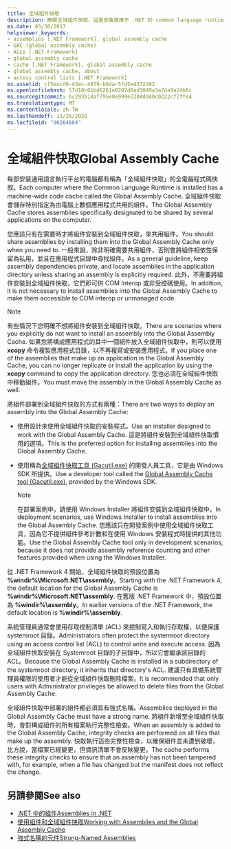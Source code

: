 ```yaml
---
title: 全域組件快取
description: 瞭解全域組件快取，這是安裝適用于 .NET 的 common language runtime 的全電腦程式代碼快取。
ms.date: 03/30/2017
helpviewer_keywords:
- assemblies [.NET Framework], global assembly cache
- GAC (global assembly cache)
- ACLs [.NET Framework]
- global assembly cache
- cache [.NET Framework], global assembly cache
- global assembly cache, about
- access control lists [.NET Framework]
ms.assetid: cf5eacd0-d3ec-4879-b6da-5fd5e4372202
ms.openlocfilehash: 57d18c01bd6261e8207d8ad3849a3a7da9a24b6c
ms.sourcegitcommit: bc293b14af795e0e999e3304dd40c0222cf2ffe4
ms.translationtype: MT
ms.contentlocale: zh-TW
ms.lasthandoff: 11/26/2020
ms.locfileid: "96264604"
---
```

# <a name="global-assembly-cache"></a><span data-ttu-id="bf038-103">全域組件快取</span><span class="sxs-lookup"><span data-stu-id="bf038-103">Global Assembly Cache</span></span>

<span data-ttu-id="bf038-104">每部安裝通用語言執行平台的電腦都有稱為「全域組件快取」的全電腦程式碼快取。</span><span class="sxs-lookup"><span data-stu-id="bf038-104">Each computer where the Common Language Runtime is installed has a machine-wide code cache called the Global Assembly Cache.</span></span> <span data-ttu-id="bf038-105">全域組件快取會儲存特別指定為由電腦上數個應用程式共用的組件。</span><span class="sxs-lookup"><span data-stu-id="bf038-105">The Global Assembly Cache stores assemblies specifically designated to be shared by several applications on the computer.</span></span>  
  
 <span data-ttu-id="bf038-106">您應該只有在需要時才將組件安裝到全域組件快取，來共用組件。</span><span class="sxs-lookup"><span data-stu-id="bf038-106">You should share assemblies by installing them into the Global Assembly Cache only when you need to.</span></span> <span data-ttu-id="bf038-107">一般來說，除非明確需要共用組件，否則會將組件相依性保留為私用，並且在應用程式目錄中尋找組件。</span><span class="sxs-lookup"><span data-stu-id="bf038-107">As a general guideline, keep assembly dependencies private, and locate assemblies in the application directory unless sharing an assembly is explicitly required.</span></span> <span data-ttu-id="bf038-108">此外，不需要將組件安裝到全域組件快取，它們即可供 COM Interop 或非受控碼使用。</span><span class="sxs-lookup"><span data-stu-id="bf038-108">In addition, it is not necessary to install assemblies into the Global Assembly Cache to make them accessible to COM interop or unmanaged code.</span></span>  
  
> [!NOTE]
> <span data-ttu-id="bf038-109">有些情況下您明確不想將組件安裝到全域組件快取。</span><span class="sxs-lookup"><span data-stu-id="bf038-109">There are scenarios where you explicitly do not want to install an assembly into the Global Assembly Cache.</span></span> <span data-ttu-id="bf038-110">如果您將構成應用程式的其中一個組件放入全域組件快取中，則可以使用 **xcopy** 命令複製應用程式目錄，以不再複寫或安裝應用程式。</span><span class="sxs-lookup"><span data-stu-id="bf038-110">If you place one of the assemblies that make up an application in the Global Assembly Cache, you can no longer replicate or install the application by using the **xcopy** command to copy the application directory.</span></span> <span data-ttu-id="bf038-111">您也必須在全域組件快取中移動組件。</span><span class="sxs-lookup"><span data-stu-id="bf038-111">You must move the assembly in the Global Assembly Cache as well.</span></span>  
  
 <span data-ttu-id="bf038-112">將組件部署到全域組件快取的方式有兩種：</span><span class="sxs-lookup"><span data-stu-id="bf038-112">There are two ways to deploy an assembly into the Global Assembly Cache:</span></span>  
  
- <span data-ttu-id="bf038-113">使用設計來使用全域組件快取的安裝程式。</span><span class="sxs-lookup"><span data-stu-id="bf038-113">Use an installer designed to work with the Global Assembly Cache.</span></span> <span data-ttu-id="bf038-114">這是將組件安裝到全域組件快取慣用的選項。</span><span class="sxs-lookup"><span data-stu-id="bf038-114">This is the preferred option for installing assemblies into the Global Assembly Cache.</span></span>  
  
- <span data-ttu-id="bf038-115">使用稱為[全域組件快取工具 (Gacutil.exe)](../tools/gacutil-exe-gac-tool.md) 的開發人員工具，它是由 Windows SDK 所提供。</span><span class="sxs-lookup"><span data-stu-id="bf038-115">Use a developer tool called the [Global Assembly Cache tool (Gacutil.exe)](../tools/gacutil-exe-gac-tool.md), provided by the Windows SDK.</span></span>  
  
    > [!NOTE]
    > <span data-ttu-id="bf038-116">在部署案例中，請使用 Windows Installer 將組件安裝到全域組件快取中。</span><span class="sxs-lookup"><span data-stu-id="bf038-116">In deployment scenarios, use Windows Installer to install assemblies into the Global Assembly Cache.</span></span> <span data-ttu-id="bf038-117">您應該只在開發案例中使用全域組件快取工具，因為它不提供組件參考計數和在使用 Windows 安裝程式時提供的其他功能。</span><span class="sxs-lookup"><span data-stu-id="bf038-117">Use the Global Assembly Cache tool only in development scenarios, because it does not provide assembly reference counting and other features provided when using the Windows Installer.</span></span>  
  
 <span data-ttu-id="bf038-118">從 .NET Framework 4 開始，全域組件快取的預設位置為 **%windir%\Microsoft.NET\assembly**。</span><span class="sxs-lookup"><span data-stu-id="bf038-118">Starting with the .NET Framework 4, the default location for the Global Assembly Cache is **%windir%\Microsoft.NET\assembly**.</span></span> <span data-ttu-id="bf038-119">在舊版 .NET Framework 中，預設位置為 **%windir%\assembly**。</span><span class="sxs-lookup"><span data-stu-id="bf038-119">In earlier versions of the .NET Framework, the default location is **%windir%\assembly**.</span></span>  
  
 <span data-ttu-id="bf038-120">系統管理員通常會使用存取控制清單 (ACL) 來控制寫入和執行存取權，以便保護 systemroot 目錄。</span><span class="sxs-lookup"><span data-stu-id="bf038-120">Administrators often protect the systemroot directory using an access control list (ACL) to control write and execute access.</span></span> <span data-ttu-id="bf038-121">因為全域組件快取安裝在 Systemroot 目錄的子目錄中，所以它會繼承該目錄的 ACL。</span><span class="sxs-lookup"><span data-stu-id="bf038-121">Because the Global Assembly Cache is installed in a subdirectory of the systemroot directory, it inherits that directory's ACL.</span></span> <span data-ttu-id="bf038-122">建議只有具備系統管理員權限的使用者才能從全域組件快取刪除檔案。</span><span class="sxs-lookup"><span data-stu-id="bf038-122">It is recommended that only users with Administrator privileges be allowed to delete files from the Global Assembly Cache.</span></span>  
  
 <span data-ttu-id="bf038-123">全域組件快取中部署的組件都必須具有強式名稱。</span><span class="sxs-lookup"><span data-stu-id="bf038-123">Assemblies deployed in the Global Assembly Cache must have a strong name.</span></span> <span data-ttu-id="bf038-124">將組件新增至全域組件快取時，會對構成組件的所有檔案執行完整性檢查。</span><span class="sxs-lookup"><span data-stu-id="bf038-124">When an assembly is added to the Global Assembly Cache, integrity checks are performed on all files that make up the assembly.</span></span> <span data-ttu-id="bf038-125">快取執行這些完整性檢查，以確保組件並未遭到破壞，比方說，當檔案已經變更，但資訊清單不會反映變更。</span><span class="sxs-lookup"><span data-stu-id="bf038-125">The cache performs these integrity checks to ensure that an assembly has not been tampered with, for example, when a file has changed but the manifest does not reflect the change.</span></span>  
  
## <a name="see-also"></a><span data-ttu-id="bf038-126">另請參閱</span><span class="sxs-lookup"><span data-stu-id="bf038-126">See also</span></span>

- [<span data-ttu-id="bf038-127">.NET 中的組件</span><span class="sxs-lookup"><span data-stu-id="bf038-127">Assemblies in .NET</span></span>](../../standard/assembly/index.md)
- [<span data-ttu-id="bf038-128">使用組件和全域組件快取</span><span class="sxs-lookup"><span data-stu-id="bf038-128">Working with Assemblies and the Global Assembly Cache</span></span>](working-with-assemblies-and-the-gac.md)
- [<span data-ttu-id="bf038-129">強式名稱的元件</span><span class="sxs-lookup"><span data-stu-id="bf038-129">Strong-Named Assemblies</span></span>](../../standard/assembly/strong-named.md)
